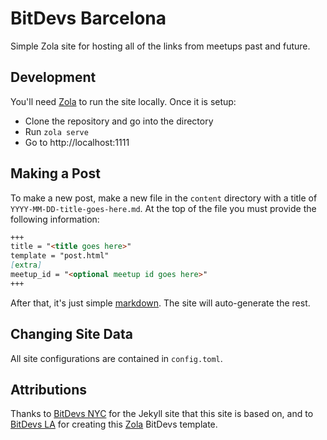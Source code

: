 # BitDevs Barcelona

Simple Zola site for hosting all of the links from meetups past and future.

## Development

You'll need [Zola](https://www.getzola.org/documentation/getting-started/installation/) to run the
site locally. Once it is setup:

* Clone the repository and go into the directory
* Run `zola serve`
* Go to http://localhost:1111

## Making a Post

To make a new post, make a new file in the `content` directory with a title of
`YYYY-MM-DD-title-goes-here.md`. At the top of the file you must provide the
following information:

```md
+++
title = "<title goes here>"
template = "post.html"
[extra]
meetup_id = "<optional meetup id goes here>"
+++
```

After that, it's just simple [markdown](https://www.markdownguide.org/cheat-sheet/). 
The site will auto-generate the rest.

## Changing Site Data

All site configurations are contained in `config.toml`.

## Attributions

Thanks to [BitDevs NYC](https://github.com/BitDevsNYC/BitDevsNYC.github.io) for the
Jekyll site that this site is based on, and to [BitDevs LA](https://bitdevsla.org) for creating 
this [Zola](https://www.getzola.org) BitDevs template.
